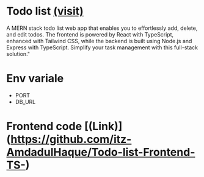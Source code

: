 # Todo list [(visit)](https://todo-list-frontend-ts.onrender.com/)

A MERN stack todo list web app that enables you to effortlessly add, delete, and edit todos. The frontend is powered by React with TypeScript, enhanced with Tailwind CSS, while the backend is built using Node.js and Express with TypeScript. Simplify your task management with this full-stack solution."

# Env variale

- PORT
- DB_URL

# Frontend code [(Link)] (https://github.com/itz-AmdadulHaque/Todo-list-Frontend-TS-)
